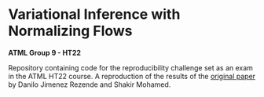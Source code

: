 # Variational Inference with Normalizing Flows 

**ATML Group 9 - HT22**

Repository containing code for the reproducibility challenge set as an exam in the ATML HT22 course. A reproduction of the results of the [original paper](https://arxiv.org/abs/1505.05770) by Danilo Jimenez Rezende and Shakir Mohamed. 

